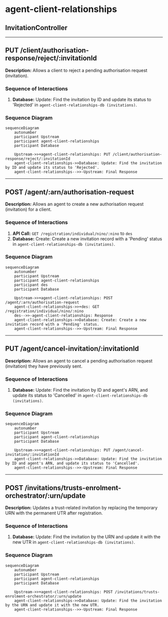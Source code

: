 # agent-client-relationships

## InvitationController

---

## PUT /client/authorisation-response/reject/:invitationId

**Description:** Allows a client to reject a pending authorisation request (invitation).

### Sequence of Interactions

1. **Database:** Update: Find the invitation by ID and update its status to 'Rejected' in `agent-client-relationships-db (invitations)`.

### Sequence Diagram

```mermaid
sequenceDiagram
    autonumber
    participant Upstream
    participant agent-client-relationships
    participant Database

    Upstream->>+agent-client-relationships: PUT /client/authorisation-response/reject/:invitationId
    agent-client-relationships->>Database: Update: Find the invitation by ID and update its status to 'Rejected'.
    agent-client-relationships-->>-Upstream: Final Response
```

---

## POST /agent/:arn/authorisation-request

**Description:** Allows an agent to create a new authorisation request (invitation) for a client.

### Sequence of Interactions

1. **API Call:** `GET /registration/individual/nino/:nino` to `des`
2. **Database:** Create: Create a new invitation record with a 'Pending' status in `agent-client-relationships-db (invitations)`.

### Sequence Diagram

```mermaid
sequenceDiagram
    autonumber
    participant Upstream
    participant agent-client-relationships
    participant des
    participant Database

    Upstream->>+agent-client-relationships: POST /agent/:arn/authorisation-request
    agent-client-relationships->>+des: GET /registration/individual/nino/:nino
    des-->>-agent-client-relationships: Response
    agent-client-relationships->>Database: Create: Create a new invitation record with a 'Pending' status.
    agent-client-relationships-->>-Upstream: Final Response
```

---

## PUT /agent/cancel-invitation/:invitationId

**Description:** Allows an agent to cancel a pending authorisation request (invitation) they have previously sent.

### Sequence of Interactions

1. **Database:** Update: Find the invitation by ID and agent's ARN, and update its status to 'Cancelled' in `agent-client-relationships-db (invitations)`.

### Sequence Diagram

```mermaid
sequenceDiagram
    autonumber
    participant Upstream
    participant agent-client-relationships
    participant Database

    Upstream->>+agent-client-relationships: PUT /agent/cancel-invitation/:invitationId
    agent-client-relationships->>Database: Update: Find the invitation by ID and agent's ARN, and update its status to 'Cancelled'.
    agent-client-relationships-->>-Upstream: Final Response
```

---

## POST /invitations/trusts-enrolment-orchestrator/:urn/update

**Description:** Updates a trust-related invitation by replacing the temporary URN with the permanent UTR after registration.

### Sequence of Interactions

1. **Database:** Update: Find the invitation by the URN and update it with the new UTR in `agent-client-relationships-db (invitations)`.

### Sequence Diagram

```mermaid
sequenceDiagram
    autonumber
    participant Upstream
    participant agent-client-relationships
    participant Database

    Upstream->>+agent-client-relationships: POST /invitations/trusts-enrolment-orchestrator/:urn/update
    agent-client-relationships->>Database: Update: Find the invitation by the URN and update it with the new UTR.
    agent-client-relationships-->>-Upstream: Final Response
```
